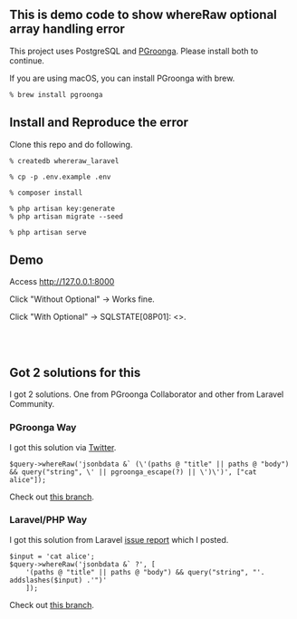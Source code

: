 ## This is demo code to show whereRaw optional array handling error

This project uses PostgreSQL and [PGroonga](https://pgroonga.github.io). Please install both to continue.

If you are using macOS, you can install PGroonga with brew.
```
% brew install pgroonga
```

## Install and Reproduce the error

Clone this repo and do following.

```
% createdb whereraw_laravel

% cp -p .env.example .env

% composer install

% php artisan key:generate
% php artisan migrate --seed

% php artisan serve
```

## Demo
Access http://127.0.0.1:8000

Click "Without Optional" -> Works fine.


Click "With Optional" -> SQLSTATE[08P01]: <<Unknown error>>.

<br><br>
## Got 2 solutions for this

I got 2 solutions. One from PGroonga Collaborator and other from Laravel Community.

### PGroonga Way

I got this solution via [Twitter](https://twitter.com/ktou/status/1531114276207079426).
```
$query->whereRaw('jsonbdata &` (\'(paths @ "title" || paths @ "body") && query("string", \' || pgroonga_escape(?) || \')\')', ["cat alice"]);
```
Check out [this branch](https://github.com/askdkc/whereraw_laravel/tree/pgroonga-way).


### Laravel/PHP Way

I got this solution from Laravel [issue report](https://github.com/laravel/framework/issues/42557) which I posted.

```
$input = 'cat alice';
$query->whereRaw('jsonbdata &` ?', [
    '(paths @ "title" || paths @ "body") && query("string", "'. addslashes($input) .'")'
    ]);
```
Check out [this branch](https://github.com/askdkc/whereraw_laravel/tree/php-laravel-way).


